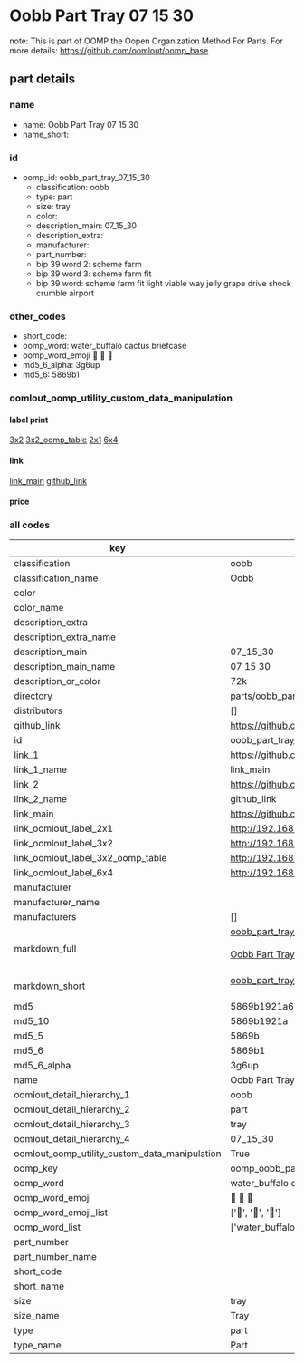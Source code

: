 # Oobb Part Tray 07 15 30  

note: This is part of OOMP the Oopen Organization Method For Parts. For more details: https://github.com/oomlout/oomp_base

##  part details





### name
* name: Oobb Part Tray 07 15 30
* name_short: 
### id
* oomp_id: oobb_part_tray_07_15_30
  * classification: oobb
  * type: part
  * size: tray
  * color: 
  * description_main: 07_15_30
  * description_extra: 
  * manufacturer: 
  * part_number: 
  * bip 39 word 2: scheme farm
  * bip 39 word 3: scheme farm fit
  * bip 39 word: scheme farm fit light viable way jelly grape drive shock crumble airport

### other_codes
* short_code: 
* oomp_word: water_buffalo cactus briefcase
* oomp_word_emoji :water_buffalo: :cactus: :briefcase:
* md5_6_alpha: 3g6up
* md5_6: 5869b1






### oomlout_oomp_utility_custom_data_manipulation
#### label print
[3x2](http://192.168.1.245:1112/?label=oomp%203g6up)
[3x2_oomp_table](http://192.168.1.107:1112/?label=oomp%203g6up)
[2x1](http://192.168.1.242:1112/?label=oomp%203g6up)
[6x4](http://192.168.1.55:1112/?label=oomp%203g6up)    

#### link

[link_main](https://github.com/oomlout/oomlout_oomp_current_version_messy/tree/main/parts/oobb_part_tray_07_15_30) [github_link](https://github.com/oomlout/oomlout_oomp_part_src/tree/main/parts/oobb_part_tray_07_15_30)                             

#### price







### all codes 
| key | value |  
| --- | --- |  
| classification | oobb |  
| classification_name | Oobb |  
| color |  |  
| color_name |  |  
| description_extra |  |  
| description_extra_name |  |  
| description_main | 07_15_30 |  
| description_main_name | 07 15 30 |  
| description_or_color | 72k |  
| directory | parts/oobb_part_tray_07_15_30 |  
| distributors | [] |  
| github_link | https://github.com/oomlout/oomlout_oomp_part_src/tree/main/parts/oobb_part_tray_07_15_30 |  
| id | oobb_part_tray_07_15_30 |  
| link_1 | https://github.com/oomlout/oomlout_oomp_current_version_messy/tree/main/parts/oobb_part_tray_07_15_30 |  
| link_1_name | link_main |  
| link_2 | https://github.com/oomlout/oomlout_oomp_part_src/tree/main/parts/oobb_part_tray_07_15_30 |  
| link_2_name | github_link |  
| link_main | https://github.com/oomlout/oomlout_oomp_current_version_messy/tree/main/parts/oobb_part_tray_07_15_30 |  
| link_oomlout_label_2x1 | http://192.168.1.242:1112/?label=oomp%203g6up |  
| link_oomlout_label_3x2 | http://192.168.1.245:1112/?label=oomp%203g6up |  
| link_oomlout_label_3x2_oomp_table | http://192.168.1.107:1112/?label=oomp%203g6up |  
| link_oomlout_label_6x4 | http://192.168.1.55:1112/?label=oomp%203g6up |  
| manufacturer |  |  
| manufacturer_name |  |  
| manufacturers | [] |  
| markdown_full | [oobb_part_tray_07_15_30](https://github.com/oomlout/oomlout_oomp_current_version_messy/tree/main/parts/oobb_part_tray_07_15_30)<br>[](https://github.com/oomlout/oomlout_oomp_current_version_messy/tree/main/parts/oobb_part_tray_07_15_30)<br>[Oobb Part Tray 07 15 30](https://github.com/oomlout/oomlout_oomp_current_version_messy/tree/main/parts/oobb_part_tray_07_15_30)<br><br> |  
| markdown_short | [oobb_part_tray_07_15_30](https://github.com/oomlout/oomlout_oomp_current_version_messy/tree/main/parts/oobb_part_tray_07_15_30)<br><br> |  
| md5 | 5869b1921a65cefbe079a818af94ce05 |  
| md5_10 | 5869b1921a |  
| md5_5 | 5869b |  
| md5_6 | 5869b1 |  
| md5_6_alpha | 3g6up |  
| name | Oobb Part Tray 07 15 30 |  
| oomlout_detail_hierarchy_1 | oobb |  
| oomlout_detail_hierarchy_2 | part |  
| oomlout_detail_hierarchy_3 | tray |  
| oomlout_detail_hierarchy_4 | 07_15_30 |  
| oomlout_oomp_utility_custom_data_manipulation | True |  
| oomp_key | oomp_oobb_part_tray_07_15_30 |  
| oomp_word | water_buffalo cactus briefcase |  
| oomp_word_emoji | :water_buffalo: :cactus: :briefcase: |  
| oomp_word_emoji_list | [':water_buffalo:', ':cactus:', ':briefcase:'] |  
| oomp_word_list | ['water_buffalo', 'cactus', 'briefcase'] |  
| part_number |  |  
| part_number_name |  |  
| short_code |  |  
| short_name |  |  
| size | tray |  
| size_name | Tray |  
| type | part |  
| type_name | Part |  
